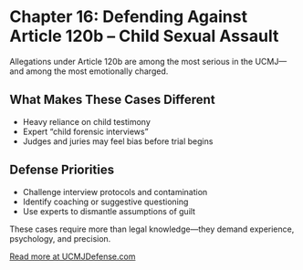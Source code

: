 # Chapter 16: Defending Against Article 120b – Child Sexual Assault

Allegations under Article 120b are among the most serious in the UCMJ—and among the most emotionally charged.

## What Makes These Cases Different

- Heavy reliance on child testimony
- Expert “child forensic interviews”
- Judges and juries may feel bias before trial begins

## Defense Priorities

- Challenge interview protocols and contamination
- Identify coaching or suggestive questioning
- Use experts to dismantle assumptions of guilt

These cases require more than legal knowledge—they demand experience, psychology, and precision.

[Read more at UCMJDefense.com](https://ucmjdefense.com)
